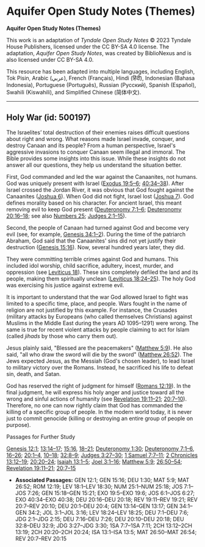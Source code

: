 # Aquifer Open Study Notes (Themes)

**Aquifer Open Study Notes (Themes)**

This work is an adaptation of *Tyndale Open Study Notes* © 2023 Tyndale House Publishers, licensed under the CC BY\-SA 4\.0 license. The adaptation, *Aquifer Open Study Notes*, was created by BiblioNexus and is also licensed under CC BY\-SA 4\.0\.

This resource has been adapted into multiple languages, including English, Tok Pisin, Arabic (عربي), French (Français), Hindi (हिंदी), Indonesian (Bahasa Indonesia), Portuguese (Português), Russian (Русский), Spanish (Español), Swahili (Kiswahili), and Simplified Chinese (简体中文).



--------------------------------

## Holy War (id: 500197)

The Israelites’ total destruction of their enemies raises difficult questions about right and wrong. What reasons made Israel invade, conquer, and destroy Canaan and its people? From a human perspective, Israel's aggressive invasions to conquer Canaan seem illegal and immoral. The Bible provides some insights into this issue. While these insights do not answer all our questions, they help us understand the situation better.

First, God commanded and led the war against the Canaanites, not humans. God was uniquely present with Israel ([Exodus 19:5–6](https://ref.ly/Exod19:5-Exod19:6); [40:34–38](https://ref.ly/Exod40:34-Exod40:38)). After Israel crossed the Jordan River, it was obvious that God fought against the Canaanites ([Joshua 6](https://ref.ly/Josh6:1-Josh6:27)). When God did not fight, Israel lost ([Joshua 7](https://ref.ly/Josh7:1-Josh7:26)). God defines morality based on his character. For ancient Israel, this meant removing evil to keep God present ([Deuteronomy 7:1–6](https://ref.ly/Deut7:1-Deut7:6); [Deuteronomy 20:16–18](https://ref.ly/Deut20:16-Deut20:18); see also [Numbers 25](https://ref.ly/Num25:1-Num25:18); [Judges 2:1–15](https://ref.ly/Judg2:1-Judg2:15)).

Second, the people of Canaan had turned against God and become very evil (see, for example, [Genesis 34:1–2](https://ref.ly/Gen34:1-Gen34:2)). During the time of the patriarch Abraham, God said that the Canaanites' sins did not yet justify their destruction ([Genesis 15:16](https://ref.ly/Gen15:16)). Now, several hundred years later, they did. 

They were committing terrible crimes against God and humans. This included idol worship, child sacrifice, adultery, incest, murder, and oppression (see [Leviticus 18](https://ref.ly/Lev18:1-Lev18:30)). These sins completely defiled the land and its people, making them spiritually unclean ([Leviticus 18:24–25](https://ref.ly/Lev18:24-Lev18:25)). The holy God was exercising his justice against extreme evil.

It is important to understand that the war God allowed Israel to fight was limited to a specific time, place, and people. Wars fought in the name of religion are not justified by this example. For instance, the Crusades (military attacks by Europeans (who called themselves Christians) against Muslims in the Middle East during the years AD 1095–1291\) were wrong. The same is true for recent violent attacks by people claiming to act for Islam (called *jihads* by those who carry them out).

Jesus plainly said, "Blessed are the peacemakers" ([Matthew 5:9](https://ref.ly/Matt5:9)). He also said, "all who draw the sword will die by the sword" ([Matthew 26:52](https://ref.ly/Matt26:52)). The Jews expected Jesus, as the Messiah (God's chosen leader), to lead Israel to military victory over the Romans. Instead, he sacrificed his life to defeat sin, death, and Satan. 

God has reserved the right of judgment for himself ([Romans 12:19](https://ref.ly/Rom12:19)). In the final judgment, he will express his holy anger and justice toward all the wrong and sinful actions of humanity (see [Revelation 19:11–21](https://ref.ly/Rev19:11-Rev19:21); [20:7–10](https://ref.ly/Rev20:7-Rev20:10)). Therefore, no one can now rightly claim that God has commanded the killing of a specific group of people. In the modern world today, it is never just to commit genocide (killing or destroying an entire group of people on purpose).

Passages for Further Study

[Genesis 12:1](https://ref.ly/Gen12:1); [13:14–17](https://ref.ly/Gen13:14-Gen13:17); [15:16](https://ref.ly/Gen15:16), [18–21](https://ref.ly/Gen15:18-Gen15:21); [Deuteronomy 1:30](https://ref.ly/Deut1:30); [Deuteronomy 7:1–6](https://ref.ly/Deut7:1-Deut7:6), [16–26](https://ref.ly/Deut7:16-Deut7:26); [20:1–4](https://ref.ly/Deut20:1-Deut20:4), [10–18](https://ref.ly/Deut20:10-Deut20:18); [32:8–9](https://ref.ly/Deut32:8-Deut32:9); [Judges 3:27–30](https://ref.ly/Judg3:27-Judg3:30); [1 Samuel 7:7–11](https://ref.ly/1Sam7:7-1Sam7:11); [2 Chronicles 13:12–19](https://ref.ly/2Chr13:12-2Chr13:19); [20:20–24](https://ref.ly/2Chr20:20-2Chr20:24); [Isaiah 13:1–5](https://ref.ly/Isa13:1-Isa13:5); [Joel 3:1–16](https://ref.ly/Joel3:1-Joel3:16); [Matthew 5:9](https://ref.ly/Matt5:9); [26:50–54](https://ref.ly/Matt26:50-Matt26:54); [Revelation 19:11–21](https://ref.ly/Rev19:11-Rev19:21); [20:7–15](https://ref.ly/Rev20:7-Rev20:15)

* **Associated Passages:** GEN 12:1; GEN 15:16; DEU 1:30; MAT 5:9; MAT 26:52; ROM 12:19; LEV 18:1–LEV 18:30; NUM 25:1–NUM 25:18; JOS 7:1–JOS 7:26; GEN 15:18–GEN 15:21; EXO 19:5–EXO 19:6; JOS 6:1–JOS 6:27; EXO 40:34–EXO 40:38; DEU 20:16–DEU 20:18; REV 19:11–REV 19:21; REV 20:7–REV 20:10; DEU 20:1–DEU 20:4; GEN 13:14–GEN 13:17; GEN 34:1–GEN 34:2; JOL 3:1–JOL 3:16; LEV 18:24–LEV 18:25; DEU 7:1–DEU 7:6; JDG 2:1–JDG 2:15; DEU 7:16–DEU 7:26; DEU 20:10–DEU 20:18; DEU 32:8–DEU 32:9; JDG 3:27–JDG 3:30; 1SA 7:7–1SA 7:11; 2CH 13:12–2CH 13:19; 2CH 20:20–2CH 20:24; ISA 13:1–ISA 13:5; MAT 26:50–MAT 26:54; REV 20:7–REV 20:15

